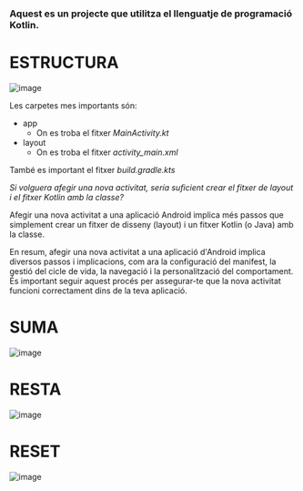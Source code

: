 ### Aquest es un projecte que utilitza el llenguatje de programació Kotlin.

# ESTRUCTURA

![image](https://github.com/JosCam01/Comptador/assets/124562205/b166a73a-233d-48f7-acf4-8e204378b1ec)

Les carpetes mes importants són:
* app
  * On es troba el fitxer _MainActivity.kt_
* layout
  * On es troba el fitxer _activity_main.xml_

També es important el fitxer _build.gradle.kts_

_Si volguera afegir una nova activitat, sería suficient crear el fitxer de layout i el fitxer Kotlin amb la classe?_

Afegir una nova activitat a una aplicació Android implica més passos que simplement crear un fitxer de disseny (layout) i un fitxer Kotlin (o Java) amb la classe.

En resum, afegir una nova activitat a una aplicació d'Android implica diversos passos i implicacions, com ara la configuració del manifest, la gestió del cicle de vida, la navegació i la personalització del comportament. És important seguir aquest procés per assegurar-te que la nova activitat funcioni correctament dins de la teva aplicació.

# SUMA

![image](https://github.com/JosCam01/Comptador/assets/124562205/048f4539-3b06-4a49-a0f7-6a08570a3897)

# RESTA

![image](https://github.com/JosCam01/Comptador/assets/124562205/6267e990-abb8-4206-b095-032ea7862371)

# RESET

![image](https://github.com/JosCam01/Comptador/assets/124562205/4d15b71b-5064-4ffc-9538-94708f721b68)
